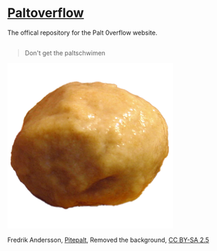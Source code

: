 # [Paltoverflow](https://paltoverflow.com/)

The offical repository for the Palt 0verflow website.
##
>Don't get the paltschwimen

![Pitepalt](/images/Pitepalt.png)

Fredrik Andersson, [Pitepalt](https://commons.wikimedia.org/wiki/File:Pitepalt.jpg), Removed the background, [CC BY-SA 2.5](https://creativecommons.org/licenses/by-sa/2.5/legalcode)
